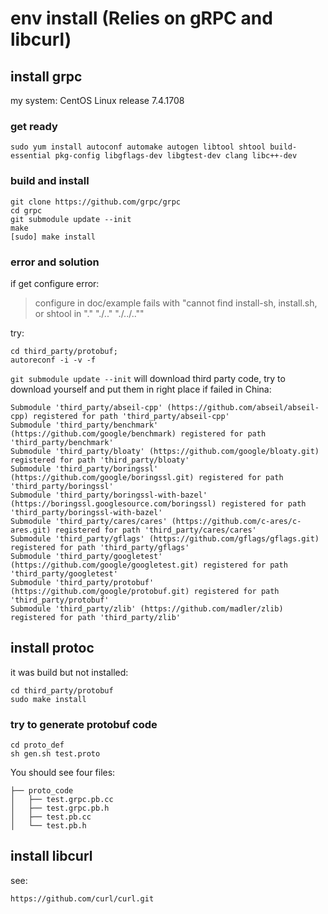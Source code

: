 # env install (Relies on gRPC and libcurl)

## install grpc

my system: CentOS Linux release 7.4.1708

### get ready

```shell
sudo yum install autoconf automake autogen libtool shtool build-essential pkg-config libgflags-dev libgtest-dev clang libc++-dev
```

### build and install

```shell
git clone https://github.com/grpc/grpc
cd grpc
git submodule update --init
make
[sudo] make install
```


### error and solution

if get configure error: 

> configure in doc/example fails with "cannot find install-sh, install.sh, or shtool in "." "./.." "./../..""

try:

```shell
cd third_party/protobuf; 
autoreconf -i -v -f
```

`git submodule update --init` will download third party code, try to download yourself and put them in right place if failed in China:

```shell
Submodule 'third_party/abseil-cpp' (https://github.com/abseil/abseil-cpp) registered for path 'third_party/abseil-cpp'
Submodule 'third_party/benchmark' (https://github.com/google/benchmark) registered for path 'third_party/benchmark'
Submodule 'third_party/bloaty' (https://github.com/google/bloaty.git) registered for path 'third_party/bloaty'
Submodule 'third_party/boringssl' (https://github.com/google/boringssl.git) registered for path 'third_party/boringssl'
Submodule 'third_party/boringssl-with-bazel' (https://boringssl.googlesource.com/boringssl) registered for path 'third_party/boringssl-with-bazel'
Submodule 'third_party/cares/cares' (https://github.com/c-ares/c-ares.git) registered for path 'third_party/cares/cares'
Submodule 'third_party/gflags' (https://github.com/gflags/gflags.git) registered for path 'third_party/gflags'
Submodule 'third_party/googletest' (https://github.com/google/googletest.git) registered for path 'third_party/googletest'
Submodule 'third_party/protobuf' (https://github.com/google/protobuf.git) registered for path 'third_party/protobuf'
Submodule 'third_party/zlib' (https://github.com/madler/zlib) registered for path 'third_party/zlib'
```

## install protoc

it was build but not installed:

```shell
cd third_party/protobuf
sudo make install
```

### try to generate protobuf code

```shell
cd proto_def
sh gen.sh test.proto
```

You should see four files:

```shell
├── proto_code
│   ├── test.grpc.pb.cc
│   ├── test.grpc.pb.h
│   ├── test.pb.cc
│   └── test.pb.h
```

## install libcurl

see:

```
https://github.com/curl/curl.git
```